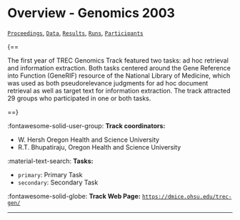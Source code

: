 # Overview - Genomics 2003

[`Proceedings`](./proceedings.md), [`Data`](./data.md), [`Results`](./results.md), [`Runs`](./runs.md), [`Participants`](./participants.md)

{==

The first year of TREC Genomics Track featured two tasks: ad hoc retrieval and information extraction. Both tasks centered around the Gene Reference into Function (GeneRIF) resource of the National Library of Medicine, which was used as both pseudorelevance judgments for ad hoc document retrieval as well as target text for information extraction. The track attracted 29 groups who participated in one or both tasks. 

==}

:fontawesome-solid-user-group: **Track coordinators:**

- W. Hersh Oregon Health and Science University 
- R.T. Bhupatiraju, Oregon Health and Science University 

:material-text-search: **Tasks:**

- `primary`: Primary Task 
- `secondary`: Secondary Task 

:fontawesome-solid-globe: **Track Web Page:** [`https://dmice.ohsu.edu/trec-gen/`](https://dmice.ohsu.edu/trec-gen/) 

---

